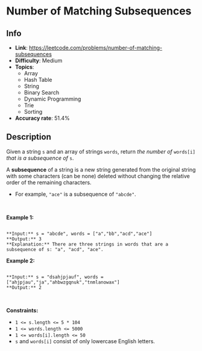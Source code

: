 # Number of Matching Subsequences

## Info  
- **Link**: https://leetcode.com/problems/number-of-matching-subsequences
- **Difficulty**: Medium  
- **Topics**:   
    - Array
    - Hash Table
    - String
    - Binary Search
    - Dynamic Programming
    - Trie
    - Sorting
- **Accuracy rate**: 51.4%  

## Description  
    
Given a string `s` and an array of strings `words`, return *the number of* `words[i]` *that is a subsequence of* `s`.


A **subsequence** of a string is a new string generated from the original string with some characters (can be none) deleted without changing the relative order of the remaining characters.


* For example, `"ace"` is a subsequence of `"abcde"`.


 


**Example 1:**



```

**Input:** s = "abcde", words = ["a","bb","acd","ace"]
**Output:** 3
**Explanation:** There are three strings in words that are a subsequence of s: "a", "acd", "ace".

```

**Example 2:**



```

**Input:** s = "dsahjpjauf", words = ["ahjpjau","ja","ahbwzgqnuk","tnmlanowax"]
**Output:** 2

```

 


**Constraints:**


* `1 <= s.length <= 5 * 104`
* `1 <= words.length <= 5000`
* `1 <= words[i].length <= 50`
* `s` and `words[i]` consist of only lowercase English letters.


  
    